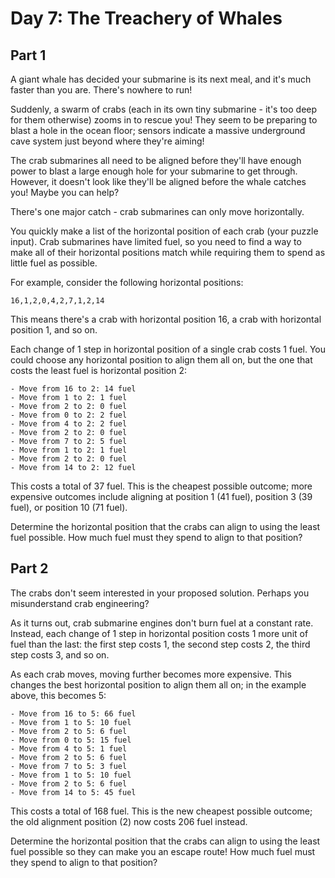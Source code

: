 # Day 7: The Treachery of Whales

## Part 1

A giant whale has decided your submarine is its next meal, and it's much faster than you are. There's nowhere to run!

Suddenly, a swarm of crabs (each in its own tiny submarine - it's too deep for them otherwise) zooms in to rescue you! They seem to be preparing to blast a hole in the ocean floor; sensors indicate a massive underground cave system just beyond where they're aiming!

The crab submarines all need to be aligned before they'll have enough power to blast a large enough hole for your submarine to get through. However, it doesn't look like they'll be aligned before the whale catches you! Maybe you can help?

There's one major catch - crab submarines can only move horizontally.

You quickly make a list of the horizontal position of each crab (your puzzle input). Crab submarines have limited fuel, so you need to find a way to make all of their horizontal positions match while requiring them to spend as little fuel as possible.

For example, consider the following horizontal positions:

```
16,1,2,0,4,2,7,1,2,14
```

This means there's a crab with horizontal position 16, a crab with horizontal position 1, and so on.

Each change of 1 step in horizontal position of a single crab costs 1 fuel. You could choose any horizontal position to align them all on, but the one that costs the least fuel is horizontal position 2:

    - Move from 16 to 2: 14 fuel
    - Move from 1 to 2: 1 fuel
    - Move from 2 to 2: 0 fuel
    - Move from 0 to 2: 2 fuel
    - Move from 4 to 2: 2 fuel
    - Move from 2 to 2: 0 fuel
    - Move from 7 to 2: 5 fuel
    - Move from 1 to 2: 1 fuel
    - Move from 2 to 2: 0 fuel
    - Move from 14 to 2: 12 fuel

This costs a total of 37 fuel. This is the cheapest possible outcome; more expensive outcomes include aligning at position 1 (41 fuel), position 3 (39 fuel), or position 10 (71 fuel).

Determine the horizontal position that the crabs can align to using the least fuel possible. How much fuel must they spend to align to that position?

## Part 2
The crabs don't seem interested in your proposed solution. Perhaps you misunderstand crab engineering?

As it turns out, crab submarine engines don't burn fuel at a constant rate. Instead, each change of 1 step in horizontal position costs 1 more unit of fuel than the last: the first step costs 1, the second step costs 2, the third step costs 3, and so on.

As each crab moves, moving further becomes more expensive. This changes the best horizontal position to align them all on; in the example above, this becomes 5:

    - Move from 16 to 5: 66 fuel
    - Move from 1 to 5: 10 fuel
    - Move from 2 to 5: 6 fuel
    - Move from 0 to 5: 15 fuel
    - Move from 4 to 5: 1 fuel
    - Move from 2 to 5: 6 fuel
    - Move from 7 to 5: 3 fuel
    - Move from 1 to 5: 10 fuel
    - Move from 2 to 5: 6 fuel
    - Move from 14 to 5: 45 fuel

This costs a total of 168 fuel. This is the new cheapest possible outcome; the old alignment position (2) now costs 206 fuel instead.

Determine the horizontal position that the crabs can align to using the least fuel possible so they can make you an escape route! How much fuel must they spend to align to that position?
